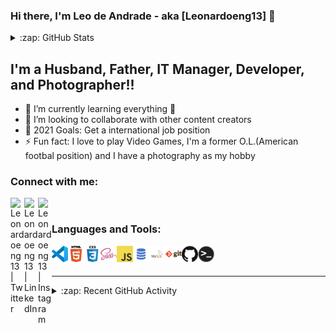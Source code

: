 ### Hi there, I'm Leo de Andrade - aka [Leonardoeng13] 👋

<details>
  <summary>:zap: GitHub Stats</summary>

  <img align="left" alt="codeSTACKr's GitHub Stats" src="https://github-readme-stats.codestackr.vercel.app/api?username=leonardoeng13&show_icons=true&hide_border=true" />

</details>

## I'm a Husband, Father, IT Manager, Developer, and Photographer!!

- 🌱 I’m currently learning everything 🤣
- 👯 I’m looking to collaborate with other content creators
- 🥅 2021 Goals: Get a international job position
- ⚡ Fun fact: I love to play Video Games, I'm a former O.L.(American footbal position) and I have a photography as my hobby

### Connect with me:

[<img align="left" alt="Leonardoeng13 | Twitter" width="22px" src="https://cdn.jsdelivr.net/npm/simple-icons@v3/icons/twitter.svg" />][twitter]
[<img align="left" alt="Leonardoeng13 | LinkedIn" width="22px" src="https://cdn.jsdelivr.net/npm/simple-icons@v3/icons/linkedin.svg" />][linkedin]
[<img align="left" alt="Leonardoeng13 | Instagram" width="22px" src="https://cdn.jsdelivr.net/npm/simple-icons@v3/icons/instagram.svg" />][instagram]

<br />

### Languages and Tools:

<img align="left" alt="Visual Studio Code" width="26px" src="https://raw.githubusercontent.com/github/explore/80688e429a7d4ef2fca1e82350fe8e3517d3494d/topics/visual-studio-code/visual-studio-code.png" />
<img align="left" alt="HTML5" width="26px" src="https://raw.githubusercontent.com/github/explore/80688e429a7d4ef2fca1e82350fe8e3517d3494d/topics/html/html.png" />
<img align="left" alt="CSS3" width="26px" src="https://raw.githubusercontent.com/github/explore/80688e429a7d4ef2fca1e82350fe8e3517d3494d/topics/css/css.png" />
<img align="left" alt="Sass" width="26px" src="https://raw.githubusercontent.com/github/explore/80688e429a7d4ef2fca1e82350fe8e3517d3494d/topics/sass/sass.png" />
<img align="left" alt="JavaScript" width="26px" src="https://raw.githubusercontent.com/github/explore/80688e429a7d4ef2fca1e82350fe8e3517d3494d/topics/javascript/javascript.png" />
<img align="left" alt="SQL" width="26px" src="https://raw.githubusercontent.com/github/explore/80688e429a7d4ef2fca1e82350fe8e3517d3494d/topics/sql/sql.png" />
<img align="left" alt="MySQL" width="26px" src="https://raw.githubusercontent.com/github/explore/80688e429a7d4ef2fca1e82350fe8e3517d3494d/topics/mysql/mysql.png" />
<img align="left" alt="Git" width="26px" src="https://raw.githubusercontent.com/github/explore/80688e429a7d4ef2fca1e82350fe8e3517d3494d/topics/git/git.png" />
<img align="left" alt="GitHub" width="26px" src="https://raw.githubusercontent.com/github/explore/78df643247d429f6cc873026c0622819ad797942/topics/github/github.png" />
<img align="left" alt="Terminal" width="26px" src="https://raw.githubusercontent.com/github/explore/80688e429a7d4ef2fca1e82350fe8e3517d3494d/topics/terminal/terminal.png" />

<br />
<br />

---

<details>
  <summary>:zap: Recent GitHub Activity</summary>
  
<!--START_SECTION:activity-->
<!-- 1. 🗣 Commented on [#2](https://github.com/leonardoeng13/) in [leonardoeng13](https://github.com/leonardoeng13/)
2. ❗️ Closed issue [#2](https://github.com/leonardoeng13/) in [leonardoeng13](https://github.com/leonardoeng13/)
3. ❌ Closed PR [#11](https://github.com/leonardoeng13/) in [leonardoeng13](https://github.com/leonardoeng13/)
4. 🗣 Commented on [#11](https://github.com/codeSTACKr/) in [leonardoeng13](https://github.com/leonardoeng13/)
5. 🎉 Merged PR [#10](https://github.com/leonardoeng13/) in [leonardoeng13](https://github.com/leonardoeng13/) -->
<!--END_SECTION:activity-->

</details>

[twitter]: https://twitter.com/andrede_leo
[instagram]: https://www.instagram.com/euleodeandrade
[linkedin]: https://linkedin.com/in/leonardodeandrade